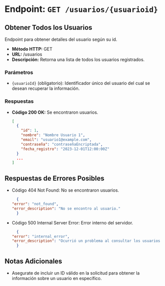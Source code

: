 # Endpoint: `GET /usuarios/{usuarioid}`
## Obtener Todos los Usuarios

Endpoint para obtener detalles del usuario según su id.

- **Método HTTP:** GET
- **URL:** /usuarios
- **Descripción:** Retorna una lista de todos los usuarios registrados.

### Parámetros
- `{usuarioId}` (obligatorio): Identificador único del usuario del cual se desean recuperar la información.

### Respuestas

- **Código 200 OK:** Se encontraron usuarios.
  ```json
  [
    {
      "id": 1,
      "nombre": "Nombre Usuario 1",
      "email": "usuario1@example.com",
      "contraseña": "contraseñaEncriptada",
      "fecha_registro": "2023-12-01T12:00:00Z"
    }
    ...
  ]

## Respuestas de Errores Posibles
- Código 404 Not Found: No se encontraron usuarios.

  ```json
    {
  "error": "not_found",
  "error_description": "No se encontro al usuario."
    }
  ```

- Código 500 Internal Server Error: Error interno del servidor.
  ```json
    {
  "error": "internal_error",
  "error_description": "Ocurrió un problema al consultar los usuarios."
    }
  ```

## Notas Adicionales

- Asegurate de incluir un ID válido en la solicitud para obtener la información
  sobre un usuario en específico.